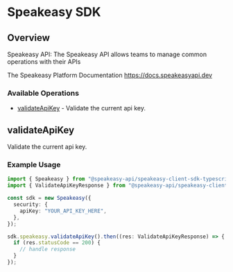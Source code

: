 # Speakeasy SDK

## Overview

Speakeasy API: The Speakeasy API allows teams to manage common operations with their APIs

The Speakeasy Platform Documentation
<https://docs.speakeasyapi.dev>
### Available Operations

* [validateApiKey](#validateapikey) - Validate the current api key.

## validateApiKey

Validate the current api key.

### Example Usage

```typescript
import { Speakeasy } from "@speakeasy-api/speakeasy-client-sdk-typescript";
import { ValidateApiKeyResponse } from "@speakeasy-api/speakeasy-client-sdk-typescript/dist/sdk/models/operations";

const sdk = new Speakeasy({
  security: {
    apiKey: "YOUR_API_KEY_HERE",
  },
});

sdk.speakeasy.validateApiKey().then((res: ValidateApiKeyResponse) => {
  if (res.statusCode == 200) {
    // handle response
  }
});
```
